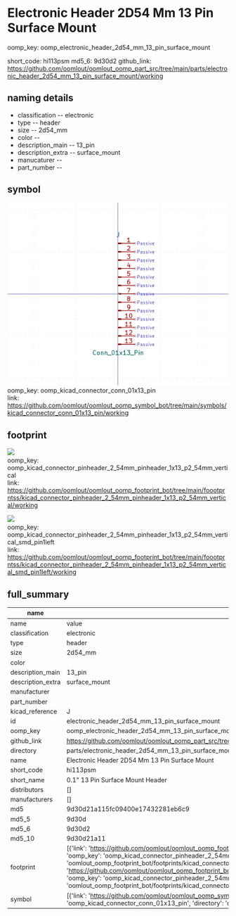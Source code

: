 # Electronic Header 2D54 Mm 13 Pin Surface Mount
oomp_key: oomp_electronic_header_2d54_mm_13_pin_surface_mount 


short_code: hi113psm
md5_6: 9d30d2
github_link: https://github.com/oomlout/oomlout_oomp_part_src/tree/main/parts/electronic_header_2d54_mm_13_pin_surface_mount/working
## naming details
* classification -- electronic
* type -- header
* size -- 2d54_mm
* color -- 
* description_main -- 13_pin
* description_extra -- surface_mount
* manucaturer -- 
* part_number -- 



## symbol

![](symbol/0/working/working_600.png)  
oomp_key: oomp_kicad_connector_conn_01x13_pin  
link: https://github.com/oomlout/oomlout_oomp_symbol_bot/tree/main/symbols/kicad_connector_conn_01x13_pin/working  

## footprint

![](footprint/0/working/working_600.png)  
oomp_key: oomp_kicad_connector_pinheader_2_54mm_pinheader_1x13_p2_54mm_vertical  
link: https://github.com/oomlout/oomlout_oomp_footprint_bot/tree/main/foootprntss/kicad_connector_pinheader_2_54mm_pinheader_1x13_p2_54mm_vertical/working  

![](footprint/0/working/working_600.png)  
oomp_key: oomp_kicad_connector_pinheader_2_54mm_pinheader_1x13_p2_54mm_vertical_smd_pin1left  
link: https://github.com/oomlout/oomlout_oomp_footprint_bot/tree/main/foootprntss/kicad_connector_pinheader_2_54mm_pinheader_1x13_p2_54mm_vertical_smd_pin1left/working  

## full_summary
| name | value | 
| --- | --- | 
| name | value | 
| classification | electronic | 
| type | header | 
| size | 2d54_mm | 
| color |  | 
| description_main | 13_pin | 
| description_extra | surface_mount | 
| manufacturer |  | 
| part_number |  | 
| kicad_reference | J | 
| id | electronic_header_2d54_mm_13_pin_surface_mount | 
| oomp_key | oomp_electronic_header_2d54_mm_13_pin_surface_mount | 
| github_link | https://github.com/oomlout/oomlout_oomp_part_src/tree/main/parts/electronic_header_2d54_mm_13_pin_surface_mount/working | 
| directory | parts/electronic_header_2d54_mm_13_pin_surface_mount | 
| name | Electronic Header 2D54 Mm 13 Pin Surface Mount | 
| short_code | hi113psm | 
| short_name | 0.1" 13 Pin Surface Mount Header | 
| distributors | [] | 
| manufacturers | [] | 
| md5 | 9d30d21a115fc09400e17432281eb6c9 | 
| md5_5 | 9d30d | 
| md5_6 | 9d30d2 | 
| md5_10 | 9d30d21a11 | 
| footprint | [{'link': 'https://github.com/oomlout/oomlout_oomp_footprint_bot/tree/main/foootprntss/kicad_connector_pinheader_2_54mm_pinheader_1x13_p2_54mm_vertical', 'oomp_key': 'oomp_kicad_connector_pinheader_2_54mm_pinheader_1x13_p2_54mm_vertical', 'directory': 'oomlout_oomp_footprint_bot/footprints/kicad_connector_pinheader_2_54mm_pinheader_1x13_p2_54mm_vertical//working/working.kicad_mod'}, {'link': 'https://github.com/oomlout/oomlout_oomp_footprint_bot/tree/main/foootprntss/kicad_connector_pinheader_2_54mm_pinheader_1x13_p2_54mm_vertical_smd_pin1left', 'oomp_key': 'oomp_kicad_connector_pinheader_2_54mm_pinheader_1x13_p2_54mm_vertical_smd_pin1left', 'directory': 'oomlout_oomp_footprint_bot/footprints/kicad_connector_pinheader_2_54mm_pinheader_1x13_p2_54mm_vertical_smd_pin1left//working/working.kicad_mod'}] | 
| symbol | [{'link': 'https://github.com/oomlout/oomlout_oomp_symbol_bot/tree/main/symbols/kicad_connector_conn_01x13_pin', 'oomp_key': 'oomp_kicad_connector_conn_01x13_pin', 'directory': 'oomlout_oomp_symbol_bot/symbols/kicad_connector_conn_01x13_pin//working/working.kicad_sym'}] | 

